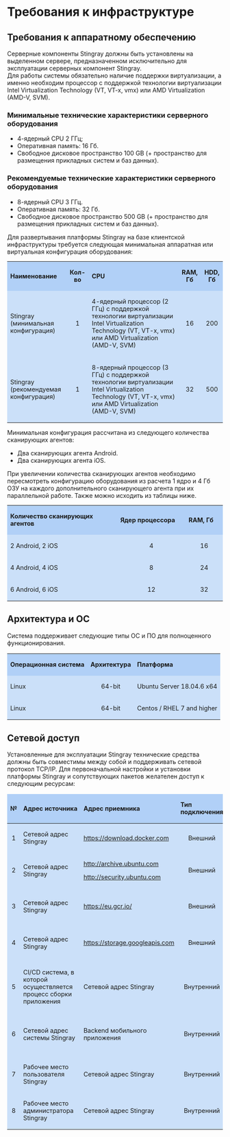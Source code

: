 # Требования к инфраструктуре

  <h2>Требования к аппаратному обеспечению</h2>
  <p>Серверные компоненты Stingray должны быть установлены на выделенном сервере, предназначенном исключительно для эксплуатации серверных компонент Stingray.<br />
    Для работы системы обязательно наличие поддержки виртуализации, а именно необходим процессор с поддержкой технологии виртуализации Intel Virtualization Technology (VT, VT-x, vmx) или AMD Virtualization (AMD-V, SVM).</p>
  <h3><strong>Минимальные технические характеристики серверного оборудования</strong></h3>
  <ul class="Disc">
    <li>4-ядерный CPU 2 ГГц; </li>
    <li>Оперативная память: 16 Гб. </li>
    <li>Свободное дисковое пространство 100 GB (+ пространство для размещения прикладных систем и баз данных).</li>
  </ul>
  <h3><strong>Рекомендуемые технические характеристики серверного оборудования</strong></h3>
  <ul class="Disc">
    <li>8-ядерный CPU 3 ГГц. </li>
    <li>Оперативная память: 32 Гб. </li>
    <li>Свободное дисковое пространство 500 GB (+ пространство для размещения прикладных систем и баз данных).</li>
  </ul>
  <p>Для развертывания платформы Stingray на базе клиентской инфраструктуры требуется следующая минимальная аппаратная или виртуальная конфигурация оборудования:</p>
  <table class="thickhdrevenrows" style="width: 100%;font-size: 0.9rem">
    <colgroup>
      <col style="width: 372px;" />
      <col style="width: 119px;" />
      <col style="width: 453px;" />
      <col style="width: 107px;" />
      <col style="width: 96px;" />
    </colgroup>
    <tbody>
      <tr>
        <td style="background-color: rgba(0, 105, 230, 0.30);border-width: 3px;border-color: rgb(255, 255, 255);font-size: 0.9rem">
          <p><strong>Наименование<span></span></strong></p>
        </td>
        <td style="background-color: rgba(0, 105, 230, 0.30);text-align: center;border-width: 3px;border-color: rgb(255, 255, 255);font-size: 0.9rem">
          <p><strong>Кол-во<span></span></strong></p>
        </td>
        <td style="background-color: rgba(0, 105, 230, 0.30);border-width: 3px;border-color: rgb(255, 255, 255);font-size: 0.9rem">
          <p><strong>CPU</strong></p>
        </td>
        <td style="background-color: rgba(0, 105, 230, 0.30);text-align: center;border-width: 3px;border-color: rgb(255, 255, 255);font-size: 0.9rem">
          <p><strong>RAM, Гб</strong></p>
        </td>
        <td style="background-color: rgba(0, 105, 230, 0.30);text-align: center;border-width: 3px;border-color: rgb(255, 255, 255);font-size: 0.9rem">
          <p><strong>HDD, Гб</strong></p>
        </td>
      </tr>
      <tr>
        <td style="background-color: rgba(0, 105, 230, 0.20);border-width: 3px;border-color: rgb(255, 255, 255);font-size: 0.9rem">
          <p>Stingray (минимальная конфигурация)<b></b></p>
        </td>
        <td style="background-color: rgba(0, 105, 230, 0.20);text-align: center;border-width: 3px;border-color: rgb(255, 255, 255);font-size: 0.9rem">
          <p>1</p>
        </td>
        <td style="background-color: rgba(0, 105, 230, 0.20);border-width: 3px;border-color: rgb(255, 255, 255);font-size: 0.9rem">
          <p>4-ядерный процессор (2 ГГц) с поддержкой технологии виртуализации Intel Virtualization Technology (VT, VT-x, vmx) или AMD Virtualization (AMD-V, SVM)</p>
        </td>
        <td style="background-color: rgba(0, 105, 230, 0.20);text-align: center;border-width: 3px;border-color: rgb(255, 255, 255);font-size: 0.9rem">
          <p>16</p>
        </td>
        <td style="background-color: rgba(0, 105, 230, 0.20);text-align: center;border-width: 3px;border-color: rgb(255, 255, 255);font-size: 0.9rem">
          <p>200</p>
        </td>
      </tr>
      <tr>
        <td style="background-color: rgba(0, 105, 230, 0.20);border-width: 3px;border-color: rgb(255, 255, 255);font-size: 0.9rem">
          <p>Stingray (рекомендуемая конфигурация)<b></b></p>
        </td>
        <td style="background-color: rgba(0, 105, 230, 0.20);text-align: center;border-width: 3px;border-color: rgb(255, 255, 255);font-size: 0.9rem">
          <p>1</p>
        </td>
        <td style="background-color: rgba(0, 105, 230, 0.20);border-width: 3px;border-color: rgb(255, 255, 255);font-size: 0.9rem">
          <p>8-ядерный процессор (3 ГГц) с поддержкой технологии виртуализации Intel Virtualization Technology (VT, VT-x, vmx) или AMD Virtualization (AMD-V, SVM)</p>
        </td>
        <td style="background-color: rgba(0, 105, 230, 0.20);text-align: center;border-width: 3px;border-color: rgb(255, 255, 255);font-size: 0.9rem">
          <p>32</p>
        </td>
        <td style="background-color: rgba(0, 105, 230, 0.20);text-align: center;border-width: 3px;border-color: rgb(255, 255, 255);font-size: 0.9rem">
          <p>500</p>
        </td>
      </tr>
    </tbody>
  </table>
  <p>Минимальная конфигурация рассчитана из следующего количества сканирующих агентов:</p>
  <ul class="Disc">
    <li>Два сканирующих агента Android.</li>
    <li>Два сканирующих агента iOS.</li>
  </ul>
  <p>При увеличении количества сканирующих агентов необходимо пересмотреть конфигурацию оборудования из расчета 1 ядро и 4 Гб ОЗУ на каждого дополнительного сканирующего агента при их параллельной работе. Также можно исходить из таблицы ниже.</p>
  <table class="thickhdrevenrows" style="width: 100%;font-size: 0.9rem">
    <colgroup>
      <col style="width: 667px;" />
      <col style="width: 328px;" />
      <col style="width: 191px;" />
    </colgroup>
    <tbody>
      <tr>
        <td style="background-color: rgba(0, 105, 230, 0.30);border-width: 3px;border-color: rgb(255, 255, 255);font-size: 0.9rem">
          <p><strong>Количество сканирующих агентов</strong></p>
        </td>
        <td style="background-color: rgba(0, 105, 230, 0.30);border-width: 3px;border-color: rgb(255, 255, 255);font-size: 0.9rem">
          <p><strong>Ядер процессора</strong></p>
        </td>
        <td style="background-color: rgba(0, 105, 230, 0.30);border-width: 3px;border-color: rgb(255, 255, 255);font-size: 0.9rem">
          <p><strong>RAM, Гб</strong></p>
        </td>
      </tr>
      <tr>
        <td style="background-color: rgba(0, 105, 230, 0.20);border-width: 3px;border-color: rgb(255, 255, 255);font-size: 0.9rem">
          <p>2 Android, 2 iOS</p>
        </td>
        <td style="background-color: rgba(0, 105, 230, 0.20);border-width: 3px;border-color: rgb(255, 255, 255);text-align: center;font-size: 0.9rem">
          <p>4</p>
        </td>
        <td style="background-color: rgba(0, 105, 230, 0.20);border-width: 3px;border-color: rgb(255, 255, 255);text-align: center;font-size: 0.9rem">
          <p>16</p>
        </td>
      </tr>
      <tr>
        <td style="background-color: rgba(0, 105, 230, 0.20);border-width: 3px;border-color: rgb(255, 255, 255);font-size: 0.9rem">
          <p>4 Android, 4 iOS<b></b></p>
        </td>
        <td style="background-color: rgba(0, 105, 230, 0.20);border-width: 3px;border-color: rgb(255, 255, 255);text-align: center;font-size: 0.9rem">
          <p>8</p>
        </td>
        <td style="background-color: rgba(0, 105, 230, 0.20);border-width: 3px;border-color: rgb(255, 255, 255);text-align: center;font-size: 0.9rem">
          <p>24</p>
        </td>
      </tr>
      <tr>
        <td style="background-color: rgba(0, 105, 230, 0.20);border-width: 3px;border-color: rgb(255, 255, 255);font-size: 0.9rem">
          <p>6 Android, 6 iOS<span></span></p>
        </td>
        <td style="background-color: rgba(0, 105, 230, 0.20);border-width: 3px;border-color: rgb(255, 255, 255);text-align: center;font-size: 0.9rem">
          <p>12</p>
        </td>
        <td style="background-color: rgba(0, 105, 230, 0.20);border-width: 3px;border-color: rgb(255, 255, 255);text-align: center;font-size: 0.9rem">
          <p>32</p>
        </td>
      </tr>
    </tbody>
  </table>
  <h2>Архитектура и ОС</h2>
  <p>Система поддерживает следующие типы ОС и ПО для полноценного функционирования.</p>
  <table class="thickhdrevenrows" style="width: 100%;">
    <tbody>
      <tr>
        <td style="background-color: rgba(0, 105, 230, 0.30);border-width: 3px;border-color: #FFFFFF;border-left-width: 3px;border-left-color: #FFFFFF;border-top-width: 3px;border-top-color: #FFFFFF;border-right-width: 3px;border-right-color: #FFFFFF;border-bottom-width: 3px;border-bottom-color: #FFFFFF;font-size: 0.9rem">
          <p><strong>Операционная система</strong></p>
        </td>
        <td style="background-color: rgba(0, 105, 230, 0.30);border-width: 3px;border-color: #FFFFFF;border-left-width: 3px;border-left-color: #FFFFFF;border-top-width: 3px;border-top-color: #FFFFFF;border-right-width: 3px;border-right-color: #FFFFFF;border-bottom-width: 3px;border-bottom-color: #FFFFFF;font-size: 0.9rem">
          <p><strong>Архитектура</strong></p>
        </td>
        <td style="background-color: rgba(0, 105, 230, 0.30);border-width: 3px;border-color: #FFFFFF;border-left-width: 3px;border-left-color: #FFFFFF;border-top-width: 3px;border-top-color: #FFFFFF;border-right-width: 3px;border-right-color: #FFFFFF;border-bottom-width: 3px;border-bottom-color: #FFFFFF;font-size: 0.9rem">
          <p><strong>Платформа</strong></p>
        </td>
      </tr>
      <tr>
        <td style="background-color: rgba(0, 105, 230, 0.20);border-width: 3px;border-color: #FFFFFF;border-left-width: 3px;border-left-color: #FFFFFF;border-top-width: 3px;border-top-color: #FFFFFF;border-right-width: 3px;border-right-color: #FFFFFF;border-bottom-width: 3px;border-bottom-color: #FFFFFF;font-size: 0.9rem">
          <p>Linux</p>
        </td>
        <td style="background-color: rgba(0, 105, 230, 0.20);border-width: 3px;border-color: #FFFFFF;border-left-width: 3px;border-left-color: #FFFFFF;border-top-width: 3px;border-top-color: #FFFFFF;border-right-width: 3px;border-right-color: #FFFFFF;border-bottom-width: 3px;border-bottom-color: #FFFFFF;text-align: center;font-size: 0.9rem">
          <p>64-bit</p>
        </td>
        <td style="background-color: rgba(0, 105, 230, 0.20);border-width: 3px;border-color: #FFFFFF;border-left-width: 3px;border-left-color: #FFFFFF;border-top-width: 3px;border-top-color: #FFFFFF;border-right-width: 3px;border-right-color: #FFFFFF;border-bottom-width: 3px;border-bottom-color: #FFFFFF;font-size: 0.9rem">
          <p>Ubuntu Server 18.04.6 x64</p>
        </td>
      </tr>
      <tr>
        <td style="background-color: rgba(0, 105, 230, 0.20);border-width: 3px;border-color: #FFFFFF;border-left-width: 3px;border-left-color: #FFFFFF;border-top-width: 3px;border-top-color: #FFFFFF;border-right-width: 3px;border-right-color: #FFFFFF;border-bottom-width: 3px;border-bottom-color: #FFFFFF;font-size: 0.9rem">
          <p>Linux<b></b></p>
        </td>
        <td style="background-color: rgba(0, 105, 230, 0.20);border-width: 3px;border-color: #FFFFFF;border-left-width: 3px;border-left-color: #FFFFFF;border-top-width: 3px;border-top-color: #FFFFFF;border-right-width: 3px;border-right-color: #FFFFFF;border-bottom-width: 3px;border-bottom-color: #FFFFFF;text-align: center;font-size: 0.9rem">
          <p>64-bit</p>
        </td>
        <td style="background-color: rgba(0, 105, 230, 0.20);border-width: 3px;border-color: #FFFFFF;border-left-width: 3px;border-left-color: #FFFFFF;border-top-width: 3px;border-top-color: #FFFFFF;border-right-width: 3px;border-right-color: #FFFFFF;border-bottom-width: 3px;border-bottom-color: #FFFFFF;font-size: 0.9rem">
          <p>Centos / RHEL 7 and higher</p>
        </td>
      </tr>
    </tbody>
  </table>
  <h2>Сетевой доступ</h2>
  <p>Установленные для эксплуатации Stingray технические средства должны быть совместимы между собой и поддерживать сетевой протокол TCP/IP. Для первоначальной настройки и установки платформы Stingray и сопутствующих пакетов желателен доступ к следующим ресурсам:</p>
  <table class="thickhdrevenrows" style="width: 100%;text-align: left">
    <colgroup>
      <col style="width: 42px;" />
      <col style="width: 338px;" />
      <col style="width: 318px;" />
      <col />
      <col />
      <col />
    </colgroup>
    <thead>
      <tr>
        <td style="background-color: rgba(0, 105, 230, 0.30);border-width: 3px;border-color: rgb(255, 255, 255);font-size: 0.9rem">
          <p><strong>№<span></span></strong></p>
        </td>
        <td style="background-color: rgba(0, 105, 230, 0.30);border-width: 3px;border-color: rgb(255, 255, 255);font-size: 0.9rem">
          <p><strong>Адрес источника<span></span></strong></p>
        </td>
        <td style="background-color: rgba(0, 105, 230, 0.30);border-width: 3px;border-color: rgb(255, 255, 255);font-size: 0.9rem">
          <p><strong>Адрес приемника<span></span></strong></p>
        </td>
        <td style="background-color: rgba(0, 105, 230, 0.30);border-width: 3px;border-color: #FFFFFF;border-left-width: 3px;border-left-color: #FFFFFF;border-top-width: 3px;border-top-color: #FFFFFF;border-right-width: 3px;border-right-color: #FFFFFF;border-bottom-width: 3px;border-bottom-color: #FFFFFF;font-size: 0.9rem">
          <p><strong>Тип<br />
              подключения<span></span></strong></p>
        </td>
        <td style="background-color: rgba(0, 105, 230, 0.30);border-width: 3px;border-color: #FFFFFF;border-left-width: 3px;border-left-color: #FFFFFF;border-top-width: 3px;border-top-color: #FFFFFF;border-right-width: 3px;border-right-color: #FFFFFF;border-bottom-width: 3px;border-bottom-color: #FFFFFF;font-size: 0.9rem">
          <p><strong>Порты</strong></p>
        </td>
        <td style="background-color: rgba(0, 105, 230, 0.30);border-width: 3px;border-color: #FFFFFF;border-left-width: 3px;border-left-color: #FFFFFF;border-top-width: 3px;border-top-color: #FFFFFF;border-right-width: 3px;border-right-color: #FFFFFF;border-bottom-width: 3px;border-bottom-color: #FFFFFF;font-size: 0.9rem">
          <p><strong>Назначение<span></span></strong></p>
        </td>
      </tr>
    </thead>
    <tbody>
      <tr>
        <td style="background-color: rgba(0, 105, 230, 0.20);border-width: 3px;border-color: rgb(255, 255, 255);text-align: center;font-size: 0.9rem">
          <p>1</p>
        </td>
        <td style="text-align: left;background-color: rgba(0, 105, 230, 0.20);border-width: 3px;border-color: rgb(255, 255, 255);font-size: 0.9rem">
          <p>Сетевой адрес Stingray</p>
        </td>
        <td style="text-align: left;background-color: rgba(0, 105, 230, 0.20);border-width: 3px;border-color: rgb(255, 255, 255);font-size: 0.9rem">
          <p><a href="https://download.docker.com"><span>https://download.docker.com</span></a></p>
        </td>
        <td style="text-align: center;background-color: rgba(0, 105, 230, 0.20);border-width: 3px;border-color: #FFFFFF;border-left-width: 3px;border-left-color: #FFFFFF;border-top-width: 3px;border-top-color: #FFFFFF;border-right-width: 3px;border-right-color: #FFFFFF;border-bottom-width: 3px;border-bottom-color: #FFFFFF;font-size: 0.9rem">
          <p>Внешний</p>
        </td>
        <td style="text-align: center;background-color: rgba(0, 105, 230, 0.20);border-width: 3px;border-color: #FFFFFF;border-left-width: 3px;border-left-color: #FFFFFF;border-top-width: 3px;border-top-color: #FFFFFF;border-right-width: 3px;border-right-color: #FFFFFF;border-bottom-width: 3px;border-bottom-color: #FFFFFF;font-size: 0.9rem">
          <p>80, 443</p>
        </td>
        <td style="text-align: left;background-color: rgba(0, 105, 230, 0.20);border-width: 3px;border-color: #FFFFFF;border-left-width: 3px;border-left-color: #FFFFFF;border-top-width: 3px;border-top-color: #FFFFFF;border-right-width: 3px;border-right-color: #FFFFFF;border-bottom-width: 3px;border-bottom-color: #FFFFFF;font-size: 0.9rem">
          <p> Установка docker</p>
        </td>
      </tr>
      <tr>
        <td style="background-color: rgba(0, 105, 230, 0.20);border-width: 3px;border-color: rgb(255, 255, 255);text-align: center;font-size: 0.9rem">
          <p>2</p>
        </td>
        <td style="background-color: rgba(0, 105, 230, 0.20);border-width: 3px;border-color: rgb(255, 255, 255);font-size: 0.9rem">
          <p>Сетевой адрес Stingray</p>
        </td>
        <td style="background-color: rgba(0, 105, 230, 0.20);border-width: 3px;border-color: rgb(255, 255, 255);font-size: 0.9rem">
          <p><a href="http://archive.ubuntu.com">http://archive.ubuntu.com</a></p>
          <p><a href="">http://security.ubuntu.com</a></p>
        </td>
        <td style="background-color: rgba(0, 105, 230, 0.20);border-width: 3px;border-color: #FFFFFF;border-left-width: 3px;border-left-color: #FFFFFF;border-top-width: 3px;border-top-color: #FFFFFF;border-right-width: 3px;border-right-color: #FFFFFF;border-bottom-width: 3px;border-bottom-color: #FFFFFF;text-align: center;font-size: 0.9rem">
          <p>Внешний</p>
        </td>
        <td style="background-color: rgba(0, 105, 230, 0.20);border-width: 3px;border-color: #FFFFFF;border-left-width: 3px;border-left-color: #FFFFFF;border-top-width: 3px;border-top-color: #FFFFFF;border-right-width: 3px;border-right-color: #FFFFFF;border-bottom-width: 3px;border-bottom-color: #FFFFFF;text-align: center;font-size: 0.9rem">
          <p>80, 443</p>
        </td>
        <td style="background-color: rgba(0, 105, 230, 0.20);border-width: 3px;border-color: #FFFFFF;border-left-width: 3px;border-left-color: #FFFFFF;border-top-width: 3px;border-top-color: #FFFFFF;border-right-width: 3px;border-right-color: #FFFFFF;border-bottom-width: 3px;border-bottom-color: #FFFFFF;font-size: 0.9rem">
          <p>Установка сопутствующих пакетов</p>
        </td>
      </tr>
      <tr>
        <td style="background-color: rgba(0, 105, 230, 0.20);border-width: 3px;border-color: rgb(255, 255, 255);text-align: center;font-size: 0.9rem">
          <p>3</p>
        </td>
        <td style="background-color: rgba(0, 105, 230, 0.20);border-width: 3px;border-color: rgb(255, 255, 255);font-size: 0.9rem">
          <p>Сетевой адрес Stingray</p>
        </td>
        <td style="background-color: rgba(0, 105, 230, 0.20);border-width: 3px;border-color: rgb(255, 255, 255);font-size: 0.9rem">
          <p><a href="https://eu.gcr.io/">https://eu.gcr.io/</a></p>
        </td>
        <td style="background-color: rgba(0, 105, 230, 0.20);border-width: 3px;border-color: #FFFFFF;border-left-width: 3px;border-left-color: #FFFFFF;border-top-width: 3px;border-top-color: #FFFFFF;border-right-width: 3px;border-right-color: #FFFFFF;border-bottom-width: 3px;border-bottom-color: #FFFFFF;text-align: center;font-size: 0.9rem">
          <p>Внешний</p>
        </td>
        <td style="background-color: rgba(0, 105, 230, 0.20);border-width: 3px;border-color: #FFFFFF;border-left-width: 3px;border-left-color: #FFFFFF;border-top-width: 3px;border-top-color: #FFFFFF;border-right-width: 3px;border-right-color: #FFFFFF;border-bottom-width: 3px;border-bottom-color: #FFFFFF;text-align: center;font-size: 0.9rem">
          <p>80, 443</p>
        </td>
        <td style="background-color: rgba(0, 105, 230, 0.20);border-width: 3px;border-color: #FFFFFF;border-left-width: 3px;border-left-color: #FFFFFF;border-top-width: 3px;border-top-color: #FFFFFF;border-right-width: 3px;border-right-color: #FFFFFF;border-bottom-width: 3px;border-bottom-color: #FFFFFF;font-size: 0.9rem">
          <p>Авторизация в хранилище docker и загрузка docker-образов</p>
        </td>
      </tr>
      <tr>
        <td style="background-color: rgba(0, 105, 230, 0.20);border-width: 3px;border-color: rgb(255, 255, 255);text-align: center;font-size: 0.9rem">
          <p>4</p>
        </td>
        <td style="background-color: rgba(0, 105, 230, 0.20);border-width: 3px;border-color: rgb(255, 255, 255);font-size: 0.9rem">
          <p>Сетевой адрес Stingray</p>
        </td>
        <td style="background-color: rgba(0, 105, 230, 0.20);border-width: 3px;border-color: rgb(255, 255, 255);font-size: 0.9rem">
          <p><a href="">https://storage.googleapis.com</a></p>
        </td>
        <td style="background-color: rgba(0, 105, 230, 0.20);border-width: 3px;border-color: #FFFFFF;border-left-width: 3px;border-left-color: #FFFFFF;border-top-width: 3px;border-top-color: #FFFFFF;border-right-width: 3px;border-right-color: #FFFFFF;border-bottom-width: 3px;border-bottom-color: #FFFFFF;text-align: center;font-size: 0.9rem">
          <p>Внешний</p>
        </td>
        <td style="background-color: rgba(0, 105, 230, 0.20);border-width: 3px;border-color: #FFFFFF;border-left-width: 3px;border-left-color: #FFFFFF;border-top-width: 3px;border-top-color: #FFFFFF;border-right-width: 3px;border-right-color: #FFFFFF;border-bottom-width: 3px;border-bottom-color: #FFFFFF;text-align: center;font-size: 0.9rem">
          <p>80, 443</p>
        </td>
        <td style="background-color: rgba(0, 105, 230, 0.20);border-width: 3px;border-color: #FFFFFF;border-left-width: 3px;border-left-color: #FFFFFF;border-top-width: 3px;border-top-color: #FFFFFF;border-right-width: 3px;border-right-color: #FFFFFF;border-bottom-width: 3px;border-bottom-color: #FFFFFF;font-size: 0.9rem">
          <p>Авторизация в хранилище docker и загрузка docker-образов</p>
        </td>
      </tr>
      <tr>
        <td style="background-color: rgba(0, 105, 230, 0.20);border-width: 3px;border-color: rgb(255, 255, 255);text-align: center;font-size: 0.9rem">
          <p>5</p>
        </td>
        <td style="background-color: rgba(0, 105, 230, 0.20);border-width: 3px;border-color: rgb(255, 255, 255);font-size: 0.9rem">
          <p>CI/CD система, в которой осуществляется процесс сборки приложения</p>
        </td>
        <td style="background-color: rgba(0, 105, 230, 0.20);border-width: 3px;border-color: rgb(255, 255, 255);font-size: 0.9rem">
          <p>Сетевой адрес Stingray</p>
        </td>
        <td style="background-color: rgba(0, 105, 230, 0.20);border-width: 3px;border-color: #FFFFFF;border-left-width: 3px;border-left-color: #FFFFFF;border-top-width: 3px;border-top-color: #FFFFFF;border-right-width: 3px;border-right-color: #FFFFFF;border-bottom-width: 3px;border-bottom-color: #FFFFFF;text-align: center;font-size: 0.9rem">
          <p>Внутренний</p>
        </td>
        <td style="background-color: rgba(0, 105, 230, 0.20);border-width: 3px;border-color: #FFFFFF;border-left-width: 3px;border-left-color: #FFFFFF;border-top-width: 3px;border-top-color: #FFFFFF;border-right-width: 3px;border-right-color: #FFFFFF;border-bottom-width: 3px;border-bottom-color: #FFFFFF;text-align: center;font-size: 0.9rem">
          <p>80, 443</p>
        </td>
        <td style="background-color: rgba(0, 105, 230, 0.20);border-width: 3px;border-color: #FFFFFF;border-left-width: 3px;border-left-color: #FFFFFF;border-top-width: 3px;border-top-color: #FFFFFF;border-right-width: 3px;border-right-color: #FFFFFF;border-bottom-width: 3px;border-bottom-color: #FFFFFF;font-size: 0.9rem">
          <p>Загрузка артефакта сборки (мобильного приложения) для анализа в Stingray</p>
        </td>
      </tr>
      <tr>
        <td style="background-color: rgba(0, 105, 230, 0.20);border-width: 3px;border-color: rgb(255, 255, 255);text-align: center;font-size: 0.9rem">
          <p>6</p>
        </td>
        <td style="background-color: rgba(0, 105, 230, 0.20);border-width: 3px;border-color: rgb(255, 255, 255);font-size: 0.9rem">
          <p>Сетевой адрес системы Stingray</p>
        </td>
        <td style="background-color: rgba(0, 105, 230, 0.20);border-width: 3px;border-color: rgb(255, 255, 255);font-size: 0.9rem">
          <p>Backend мобильного приложения</p>
        </td>
        <td style="background-color: rgba(0, 105, 230, 0.20);border-width: 3px;border-color: #FFFFFF;border-left-width: 3px;border-left-color: #FFFFFF;border-top-width: 3px;border-top-color: #FFFFFF;border-right-width: 3px;border-right-color: #FFFFFF;border-bottom-width: 3px;border-bottom-color: #FFFFFF;text-align: center;font-size: 0.9rem">
          <p>Внутренний</p>
        </td>
        <td style="background-color: rgba(0, 105, 230, 0.20);border-width: 3px;border-color: #FFFFFF;border-left-width: 3px;border-left-color: #FFFFFF;border-top-width: 3px;border-top-color: #FFFFFF;border-right-width: 3px;border-right-color: #FFFFFF;border-bottom-width: 3px;border-bottom-color: #FFFFFF;text-align: center;font-size: 0.9rem">
          <p>80, 443</p>
        </td>
        <td style="background-color: rgba(0, 105, 230, 0.20);border-width: 3px;border-color: #FFFFFF;border-left-width: 3px;border-left-color: #FFFFFF;border-top-width: 3px;border-top-color: #FFFFFF;border-right-width: 3px;border-right-color: #FFFFFF;border-bottom-width: 3px;border-bottom-color: #FFFFFF;font-size: 0.9rem">
          <p>Сетевая доступность backend для корректной работы мобильного приложения</p>
        </td>
      </tr>
      <tr>
        <td style="background-color: rgba(0, 105, 230, 0.20);border-width: 3px;border-color: rgb(255, 255, 255);text-align: center;font-size: 0.9rem">
          <p>7</p>
        </td>
        <td style="background-color: rgba(0, 105, 230, 0.20);border-width: 3px;border-color: rgb(255, 255, 255);font-size: 0.9rem">
          <p>Рабочее место пользователя Stingray</p>
        </td>
        <td style="background-color: rgba(0, 105, 230, 0.20);border-width: 3px;border-color: rgb(255, 255, 255);font-size: 0.9rem">
          <p>Сетевой адрес Stingray</p>
        </td>
        <td style="background-color: rgba(0, 105, 230, 0.20);border-width: 3px;border-color: #FFFFFF;border-left-width: 3px;border-left-color: #FFFFFF;border-top-width: 3px;border-top-color: #FFFFFF;border-right-width: 3px;border-right-color: #FFFFFF;border-bottom-width: 3px;border-bottom-color: #FFFFFF;text-align: center;font-size: 0.9rem">
          <p>Внутренний</p>
        </td>
        <td style="background-color: rgba(0, 105, 230, 0.20);border-width: 3px;border-color: #FFFFFF;border-left-width: 3px;border-left-color: #FFFFFF;border-top-width: 3px;border-top-color: #FFFFFF;border-right-width: 3px;border-right-color: #FFFFFF;border-bottom-width: 3px;border-bottom-color: #FFFFFF;text-align: center;font-size: 0.9rem">
          <p>80, 443</p>
        </td>
        <td style="background-color: rgba(0, 105, 230, 0.20);border-width: 3px;border-color: #FFFFFF;border-left-width: 3px;border-left-color: #FFFFFF;border-top-width: 3px;border-top-color: #FFFFFF;border-right-width: 3px;border-right-color: #FFFFFF;border-bottom-width: 3px;border-bottom-color: #FFFFFF;font-size: 0.9rem">
          <p>Работа пользователей с графическим интерфейсом системы</p>
        </td>
      </tr>
      <tr>
        <td style="background-color: rgba(0, 105, 230, 0.20);border-width: 3px;border-color: rgb(255, 255, 255);text-align: center;font-size: 0.9rem">
          <p>8</p>
        </td>
        <td style="background-color: rgba(0, 105, 230, 0.20);border-width: 3px;border-color: rgb(255, 255, 255);font-size: 0.9rem">
          <p>Рабочее место администратора Stingray</p>
        </td>
        <td style="background-color: rgba(0, 105, 230, 0.20);border-width: 3px;border-color: rgb(255, 255, 255);font-size: 0.9rem">
          <p>Сетевой адрес Stingray</p>
        </td>
        <td style="background-color: rgba(0, 105, 230, 0.20);border-width: 3px;border-color: #FFFFFF;border-left-width: 3px;border-left-color: #FFFFFF;border-top-width: 3px;border-top-color: #FFFFFF;border-right-width: 3px;border-right-color: #FFFFFF;border-bottom-width: 3px;border-bottom-color: #FFFFFF;text-align: center;font-size: 0.9rem">
          <p>Внутренний</p>
        </td>
        <td style="background-color: rgba(0, 105, 230, 0.20);border-width: 3px;border-color: #FFFFFF;border-left-width: 3px;border-left-color: #FFFFFF;border-top-width: 3px;border-top-color: #FFFFFF;border-right-width: 3px;border-right-color: #FFFFFF;border-bottom-width: 3px;border-bottom-color: #FFFFFF;text-align: center;font-size: 0.9rem">
          <p>80, 443, 22</p>
        </td>
        <td style="background-color: rgba(0, 105, 230, 0.20);border-width: 3px;border-color: #FFFFFF;border-left-width: 3px;border-left-color: #FFFFFF;border-top-width: 3px;border-top-color: #FFFFFF;border-right-width: 3px;border-right-color: #FFFFFF;border-bottom-width: 3px;border-bottom-color: #FFFFFF;font-size: 0.9rem">
          <p>Администрирование системы Stingray</p>
        </td>
      </tr>
    </tbody>
  </table>
  <p> </p>
</body>
</html>